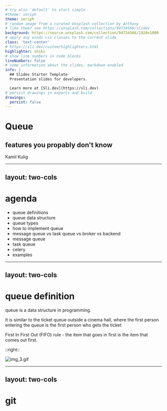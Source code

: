 ```yaml
---
# try also 'default' to start simple
#theme: seriph
theme: seriph
# random image from a curated Unsplash collection by Anthony
# like them? see https://unsplash.com/collections/94734566/slidev
background: https://source.unsplash.com/collection/94734566/1920x1080
# apply any windi css classes to the current slide
class: 'text-center'
# https://sli.dev/custom/highlighters.html
highlighter: shiki
# show line numbers in code blocks
lineNumbers: false
# some information about the slides, markdown enabled
info: |
  ## Slidev Starter Template
  Presentation slides for developers.

  Learn more at [Sli.dev](https://sli.dev)
# persist drawings in exports and build
drawings:
  persist: false
---
```


# Queue 
## features you propably don't know

Kamil Kulig

---
layout: two-cols
---

# agenda

<v-clicks>

* queue definitions
* queue data structure
* queue types
* how to implement queue
* message queue vs task queue vs broker vs backend
* message queue
* task queue
* celery
* examples


</v-clicks>

---
layout: two-cols
---

# queue definition

<v-clicks>

queue is a data structure in programming. 

It is similar to the ticket queue outside a cinema hall, where the first person entering the queue is the first person who gets the ticket


First In First Out (FIFO) rule - the item that goes in first is the item that comes out first.

</v-clicks>

::right::
<div v-click="1">

![img_3.gif](images/beer.gif)
</div>

---
layout: two-cols
---

# git
